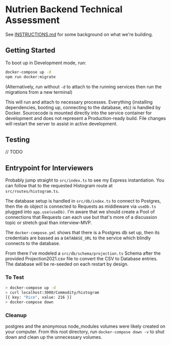 # Nutrien Backend Technical Assessment

See [INSTRUCTIONS.md](/INSTRUCTIONS.md) for some background on what we're building.

## Getting Started

To boot up in Development mode, run:

```sh
docker-compose up -d
npm run docker:migrate
```

(Alternatively, run without `-d` to attach to the running services then run the migrations from a new terminal)

This will run and attach to necessary processes. Everything (installing dependencies, booting up, connecting to the database, etc) is handled by Docker. Sourcecode is mounted directly into the service container for development and does not represent a Production-ready build. File changes will restart the server to assist in active development.

## Testing

// TODO

## Entrypoint for Interviewers

Probably jump straight to `src/index.ts` to see my Express instantiation. You can follow that to the requested Histogram route at `src/routes/histogram.ts`.

The database setup is handled in `src/db/index.ts` to connect to Postgres, then the `db` object is connected to Requests as middleware via `useDb.ts` plugged into `app.use(useDb)`. I'm aware that we should create a Pool of connections that Requests can each use but that's more of a discussion topic or stretch goal than interview-MVP.

The `docker-compose.yml` shows that there is a Postgres db set up, then its credentials are bassed as a `DATABASE_URL` to the service which blindly connects to the database.

From there I've modeled a `src/db/schema/projection.ts` Schema after the provided Projection2021.csv file to convert the CSV to Database entries. The database will be re-seeded on each restart by design.

### To Test

```sh
> docker-compose up -d
> curl localhost:3000/Commodity/histogram
[{ key: "Rice", value: 216 }]
> docker-compose down
```

### Cleanup

postgres and the anonymous node_modules volumes were likely created on your computer. From this root directory, run `docker-compose down -v` to shut down and clean up the unnecessary volumes.
